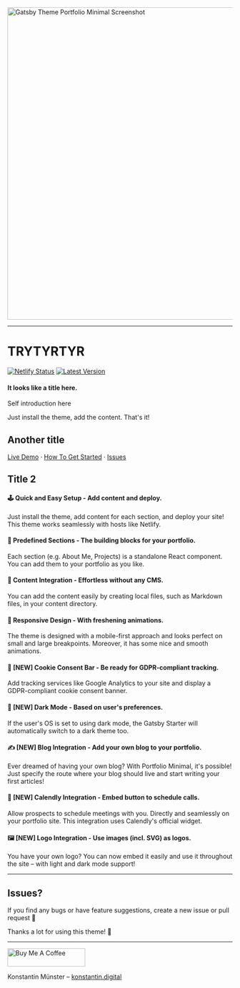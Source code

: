 <img src="screenshot.png" alt="Gatsby Theme Portfolio Minimal Screenshot" width="700" />

---

# TRYTYRTYR

[![Netlify Status](https://api.netlify.com/api/v1/badges/ca0e691f-4d6f-4a70-8d91-e94a0843c7e2/deploy-status)](https://app.netlify.com/sites/gatsby-theme-portfolio-minimal/deploys) [![Latest Version](https://img.shields.io/npm/v/gatsby-theme-portfolio-minimal/latest.svg)](https://www.npmjs.com/package/gatsby-theme-portfolio-minimal)

#### It looks like a title here.

Self introduction here

Just install the theme, add the content. That's it!

## Another title

<a href="https://gatsby-theme-portfolio-minimal.netlify.app/">Live Demo</a> · <a href="https://github.com/konstantinmuenster/gatsby-theme-portfolio-minimal/tree/main/gatsby-theme-portfolio-minimal#readme">How To Get Started</a> · <a href="#issues">Issues</a>

## Title 2

#### 🕹️ Quick and Easy Setup - Add content and deploy.

Just install the theme, add content for each section, and deploy your site! This theme works seamlessly with hosts like Netlify.

#### 🧰 Predefined Sections - The building blocks for your portfolio.

Each section (e.g. About Me, Projects) is a standalone React component. You can add them to your portfolio as you like.

#### 📓 Content Integration - Effortless without any CMS.

You can add the content easily by creating local files, such as Markdown files, in your content directory.

#### 💅 Responsive Design - With freshening animations.

The theme is designed with a mobile-first approach and looks perfect on small and large breakpoints. Moreover, it has some nice and smooth animations.

#### 🍪 [NEW] Cookie Consent Bar - Be ready for GDPR-compliant tracking.

Add tracking services like Google Analytics to your site and display a GDPR-compliant cookie consent banner.

#### 🌛 [NEW] Dark Mode - Based on user's preferences.

If the user's OS is set to using dark mode, the Gatsby Starter will automatically switch to a dark theme too.

#### ✍️ [NEW] Blog Integration - Add your own blog to your portfolio.

Ever dreamed of having your own blog? With Portfolio Minimal, it's possible! Just specify the route where your blog should live and start writing your first articles!

#### 💬 [NEW] Calendly Integration - Embed button to schedule calls.

Allow prospects to schedule meetings with you. Directly and seamlessly on your portfolio site. This integration uses Calendly's official widget.

#### 🖼️ [NEW] Logo Integration - Use images (incl. SVG) as logos.

You have your own logo? You can now embed it easily and use it throughout the site – with light and dark mode support!

---

## Issues?

If you find any bugs or have feature suggestions, create a new issue or pull request 🙏

Thanks a lot for using this theme! 💪

---

<a href="https://www.buymeacoffee.com/kmuenster" target="_blank"><img src="https://cdn.buymeacoffee.com/buttons/default-orange.png" alt="Buy Me A Coffee" height="41" width="174"></a>

Konstantin Münster – [konstantin.digital](https://konstantin.digital)
